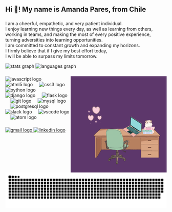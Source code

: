 <h2 align="left">Hi 👋! My name is Amanda Pares, from Chile</h2>

###
<div class="descripcion-sobremi">
            <p>I am a cheerful, empathetic, and very patient individual.<br>
                I enjoy learning new things every day,
                as well as learning from others,<br>
                working in teams, and making the most of every positive experience,<br>
                turning adversities into learning opportunities.<br>
                I am committed to constant growth and expanding my horizons.<br>
                I firmly believe that if I give my best effort today,<br>
                I will be able to surpass my limits tomorrow.
            </p>
</div>

<div align="left">
  <img src="https://github-readme-stats.vercel.app/api?username=AParesFernandez&hide_title=false&hide_rank=true&show_icons=true&include_all_commits=true&count_private=true&disable_animations=false&theme=noctis_minimus&locale=en&hide_border=false&custom_title=AParesFernandez" height="150" alt="stats graph"  />
  <img src="https://github-readme-stats.vercel.app/api/top-langs?username=AParesFernandez&locale=en&hide_title=false&layout=compact&card_width=320&langs_count=5&theme=dracula&hide_border=false" height="150" alt="languages graph"  />
</div>


###

<img align="right" height="300" width="300" src="/workflows/imagen kawai para mi perfil de github.gif"  />

###

<div align="left">
  <img src="https://cdn.jsdelivr.net/gh/devicons/devicon/icons/javascript/javascript-original.svg" height="30" alt="javascript logo"  />
  <img width="12" />
  <img src="https://cdn.jsdelivr.net/gh/devicons/devicon/icons/html5/html5-original.svg" height="30" alt="html5 logo"  />
  <img width="12" />
  <img src="https://cdn.jsdelivr.net/gh/devicons/devicon/icons/css3/css3-original.svg" height="30" alt="css3 logo"  />
  <img width="12" />
  <img src="https://cdn.jsdelivr.net/gh/devicons/devicon/icons/python/python-original.svg" height="30" alt="python logo"  />
  <img width="12" />
  <img src="https://cdn.jsdelivr.net/gh/devicons/devicon/icons/django/django-plain.svg" height="30" alt="django logo"  />
  <img width="12" />
  <img src="https://cdn.jsdelivr.net/gh/devicons/devicon/icons/flask/flask-original.svg" height="30" alt="flask logo"  />
  <img width="12" />
  <img src="https://cdn.jsdelivr.net/gh/devicons/devicon/icons/git/git-original.svg" height="30" alt="git logo"  />
  <img width="12" />
  <img src="https://cdn.jsdelivr.net/gh/devicons/devicon/icons/mysql/mysql-original.svg" height="30" alt="mysql logo"  />
  <img width="12" />
  <img src="https://cdn.jsdelivr.net/gh/devicons/devicon/icons/postgresql/postgresql-original.svg" height="30" alt="postgresql logo"  />
  <img width="12" />
  <img src="https://cdn.jsdelivr.net/gh/devicons/devicon/icons/slack/slack-original.svg" height="30" alt="slack logo"  />
  <img width="12" />
  <img src="https://cdn.jsdelivr.net/gh/devicons/devicon/icons/vscode/vscode-original.svg" height="30" alt="vscode logo"  />
  <img width="12" />
  <img src="https://cdn.jsdelivr.net/gh/devicons/devicon/icons/atom/atom-original.svg" height="30" alt="atom logo"  />
  <img width="12" />
</div>

###

<div align="left">
  <a href="mailto:amandapares87@gmail.com">
  <img src="https://img.shields.io/static/v1?message=Gmail&logo=gmail&label=&color=D14836&logoColor=white&labelColor=&style=for-the-badge" height="35" alt="gmail logo"  />
  </a>
  <a href="https://www.linkedin.com/in/amanda-pares-fern%C3%A1ndez-developer/">
  <img src="https://img.shields.io/static/v1?message=LinkedIn&logo=linkedin&label=&color=0077B5&logoColor=white&labelColor=&style=for-the-badge" height="35" alt="linkedin logo"  />
  </a>
</div>



###

<img src="https://raw.githubusercontent.com/AParesFernandez/AParesFernandez/output/snake.svg" alt="Snake animation" />

###

